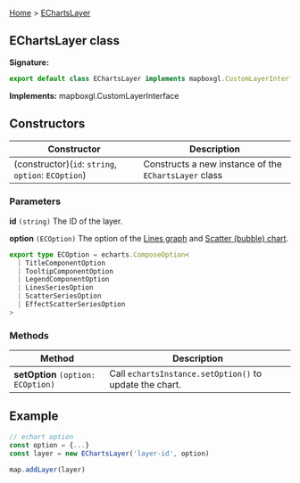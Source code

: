 [Home](./index.md) &gt; [EChartsLayer](./echartslayer.md)

## EChartsLayer class

<b>Signature:</b>

```typescript
export default class EChartsLayer implements mapboxgl.CustomLayerInterface 
```
<b>Implements:</b> mapboxgl.CustomLayerInterface

## Constructors

|  Constructor | Description |
|  --- | --- |
|  (constructor)(`id`: `string`, `option`: `ECOption`) | Constructs a new instance of the <code>EChartsLayer</code> class |

### Parameters
**id** `(string)` The ID of the layer.

**option** `(ECOption)` The option of the [Lines graph](https://echarts.apache.org/zh/option.html#series-lines) and [Scatter (bubble) chart](https://echarts.apache.org/zh/option.html#series-scatter).

```ts
export type ECOption = echarts.ComposeOption<
  | TitleComponentOption
  | TooltipComponentOption
  | LegendComponentOption
  | LinesSeriesOption
  | ScatterSeriesOption
  | EffectScatterSeriesOption
>
```

### Methods

|  Method | Description |
|  --- | --- |
|  **setOption** `(option: ECOption)` | Call `echartsInstance.setOption()` to update the chart. |

## Example

```ts
// echart option
const option = {...}
const layer = new EChartsLayer('layer-id', option)

map.addLayer(layer)
```